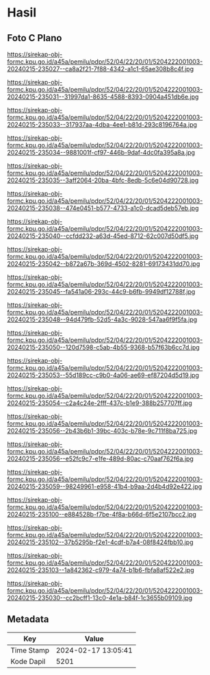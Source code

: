# Hasil

## Foto C Plano

https://sirekap-obj-formc.kpu.go.id/a45a/pemilu/pdpr/52/04/22/20/01/5204222001003-20240215-235027--ca8a2f21-7f88-4342-a1c1-65ae308b8c4f.jpg

https://sirekap-obj-formc.kpu.go.id/a45a/pemilu/pdpr/52/04/22/20/01/5204222001003-20240215-235031--31997da1-8635-4588-8393-0904a451db6e.jpg

https://sirekap-obj-formc.kpu.go.id/a45a/pemilu/pdpr/52/04/22/20/01/5204222001003-20240215-235033--317937aa-4dba-4ee1-b81d-293c8196764a.jpg

https://sirekap-obj-formc.kpu.go.id/a45a/pemilu/pdpr/52/04/22/20/01/5204222001003-20240215-235034--9881001f-cf97-446b-9daf-4dc0fa395a8a.jpg

https://sirekap-obj-formc.kpu.go.id/a45a/pemilu/pdpr/52/04/22/20/01/5204222001003-20240215-235035--3aff2064-20ba-4bfc-8edb-5c6e04d90728.jpg

https://sirekap-obj-formc.kpu.go.id/a45a/pemilu/pdpr/52/04/22/20/01/5204222001003-20240215-235038--474e0451-b577-4733-a1c0-dcad5deb57eb.jpg

https://sirekap-obj-formc.kpu.go.id/a45a/pemilu/pdpr/52/04/22/20/01/5204222001003-20240215-235040--ccfdd232-a63d-45ed-8712-62c007d50df5.jpg

https://sirekap-obj-formc.kpu.go.id/a45a/pemilu/pdpr/52/04/22/20/01/5204222001003-20240215-235042--b872a67b-369d-4502-8281-69173431dd70.jpg

https://sirekap-obj-formc.kpu.go.id/a45a/pemilu/pdpr/52/04/22/20/01/5204222001003-20240215-235045--fa541a06-293c-44c9-b6fb-9949df12788f.jpg

https://sirekap-obj-formc.kpu.go.id/a45a/pemilu/pdpr/52/04/22/20/01/5204222001003-20240215-235048--94d479fb-52d5-4a3c-9028-547aa6f9f5fa.jpg

https://sirekap-obj-formc.kpu.go.id/a45a/pemilu/pdpr/52/04/22/20/01/5204222001003-20240215-235050--120d7598-c5ab-4b55-9368-b57f63b6cc7d.jpg

https://sirekap-obj-formc.kpu.go.id/a45a/pemilu/pdpr/52/04/22/20/01/5204222001003-20240215-235053--55d189cc-c9b0-4a06-ae69-ef87204d5d19.jpg

https://sirekap-obj-formc.kpu.go.id/a45a/pemilu/pdpr/52/04/22/20/01/5204222001003-20240215-235054--c2a4c24e-2fff-437c-b1e9-388b257707ff.jpg

https://sirekap-obj-formc.kpu.go.id/a45a/pemilu/pdpr/52/04/22/20/01/5204222001003-20240215-235056--2b43b6b1-39bc-403c-b78e-9c711f8ba725.jpg

https://sirekap-obj-formc.kpu.go.id/a45a/pemilu/pdpr/52/04/22/20/01/5204222001003-20240215-235056--e52fc9c7-e1fe-489d-80ac-c70aaf762f6a.jpg

https://sirekap-obj-formc.kpu.go.id/a45a/pemilu/pdpr/52/04/22/20/01/5204222001003-20240215-235059--98249961-e958-41b4-b9aa-2d4b4d92e422.jpg

https://sirekap-obj-formc.kpu.go.id/a45a/pemilu/pdpr/52/04/22/20/01/5204222001003-20240215-235100--e884528b-f7be-4f8a-b66d-6f5e2107bcc2.jpg

https://sirekap-obj-formc.kpu.go.id/a45a/pemilu/pdpr/52/04/22/20/01/5204222001003-20240215-235102--37b5295b-f2e1-4cdf-b7a4-08f8424fbb10.jpg

https://sirekap-obj-formc.kpu.go.id/a45a/pemilu/pdpr/52/04/22/20/01/5204222001003-20240215-235103--1a842362-c979-4a74-b1b6-fbfa8af522e2.jpg

https://sirekap-obj-formc.kpu.go.id/a45a/pemilu/pdpr/52/04/22/20/01/5204222001003-20240215-235030--cc2bcff1-13c0-4e1a-b84f-1c3655b09109.jpg


## Metadata

| Key        | Value               |
| ---------- | ------------------- |
| Time Stamp | 2024-02-17 13:05:41 |
| Kode Dapil | 5201                |



